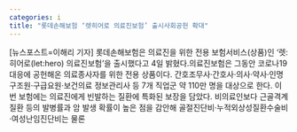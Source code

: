 ```yaml
---
categories: i
title: "롯데손해보험 ‘렛히어로 의료진보험’ 출시사회공헌 확대"
---
```

[뉴스포스트=이해리 기자] 롯데손해보험은 의료진을 위한 전용 보험서비스(상품)인 ‘렛:히어로(let:hero) 의료진보험’을 출시했다고 4일 밝혔다.의료진보험은 그동안 코로나19 대응에 공헌해온 의료종사자를 위한 전용 상품이다. 간호조무사·간호사·의사·약사·인명구조원·구급요원·보건의료 정보관리사 등 7개 직업군 약 110만 명을 대상으로 한다. 이번 보험에는 의료진에게 빈발하는 질환에 특화된 보장을 담았다. 비의료인보다 근골격계질환 등의 발병률과 암 발생 확률이 높은 점을 감안해 골절진단비·누적외상성질환수술비·여성난임진단비는 물론